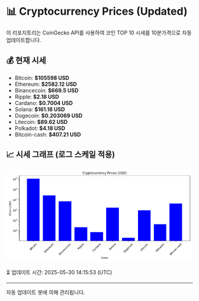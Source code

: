 
# 📊 Cryptocurrency Prices (Updated)

이 리포지토리는 CoinGecko API를 사용하여 코인 TOP 10 시세를 10분가격으로 자동 업데이트합니다.

## 💰 현재 시세
- Bitcoin: **$105598 USD**
- Ethereum: **$2582.12 USD**
- Binancecoin: **$669.5 USD**
- Ripple: **$2.18 USD**
- Cardano: **$0.7004 USD**
- Solana: **$161.18 USD**
- Dogecoin: **$0.203069 USD**
- Litecoin: **$89.62 USD**
- Polkadot: **$4.18 USD**
- Bitcoin-cash: **$407.21 USD**

## 📈 시세 그래프 (로그 스케일 적용)
![Crypto Prices](crypto_prices.png)

⏳ 업데이트 시간: 2025-05-30 14:15:53 (UTC)

---
자동 업데이트 봇에 의해 관리됩니다.
